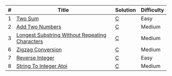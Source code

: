| # | Title | Solution | Difficulty |
|---| ----- | -------- | ---------- |
|1|[Two Sum](https://github.com/LiuYuguang/LeetCode-C/blob/main/algorithms/twoSum/main.c) | [C](https://github.com/LiuYuguang/LeetCode-C/blob/main/algorithms/twoSum/main.c) | Easy |
|2|[Add Two Numbers](https://github.com/LiuYuguang/LeetCode-C/blob/main/algorithms/addTwoNumbers/main.c) | [C](https://github.com/LiuYuguang/LeetCode-C/blob/main/algorithms/addTwoNumbers/main.c) | Medium |
|3|[Longest Substring Without Repeating Characters](https://github.com/LiuYuguang/LeetCode-C/blob/main/algorithms/longestSubstringWithoutRepeatingCharacters/main.c) | [C](https://github.com/LiuYuguang/LeetCode-C/blob/main/algorithms/longestSubstringWithoutRepeatingCharacters/main.c) | Medium |
|6|[Zigzag Conversion](https://github.com/LiuYuguang/LeetCode-C/blob/main/algorithms/zigzagConversion/main.c) | [C](https://github.com/LiuYuguang/LeetCode-C/blob/main/algorithms/zigzagConversion/main.c) | Medium |
|7|[Reverse Integer](https://github.com/LiuYuguang/LeetCode-C/blob/main/algorithms/reverseInteger/main.c) | [C](https://github.com/LiuYuguang/LeetCode-C/blob/main/algorithms/reverseInteger/main.c) | Easy |
|8|[String To Integer Atoi](https://github.com/LiuYuguang/LeetCode-C/blob/main/algorithms/stringToIntegerAtoi/main.c) | [C](https://github.com/LiuYuguang/LeetCode-C/blob/main/algorithms/stringToIntegerAtoi/main.c) | Medium |